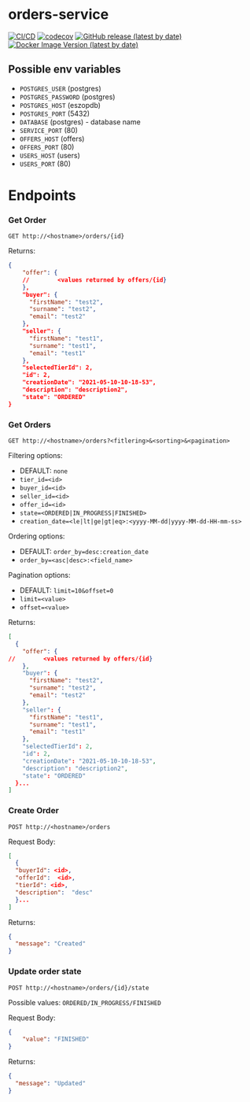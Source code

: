 # orders-service

[![CI/CD](https://github.com/ProgramowanieZespoloweIS2021/orders-service/actions/workflows/ci.yml/badge.svg)](https://github.com/ProgramowanieZespoloweIS2021/orders-service/actions/workflows/ci.yml)
[![codecov](https://codecov.io/gh/ProgramowanieZespoloweIS2021/orders-service/branch/main/graph/badge.svg?token=O0MYevLF8p)](https://codecov.io/gh/ProgramowanieZespoloweIS2021/orders-service)
[![GitHub release (latest by date)](https://img.shields.io/github/v/release/ProgramowanieZespoloweIS2021/orders-service)](https://github.com/ProgramowanieZespoloweIS2021/orders-service/releases)
[![Docker Image Version (latest by date)](https://img.shields.io/docker/v/loniowsky/orders-service?label=dockerhub%20image)](https://hub.docker.com/r/loniowsky/orders-service)

## Possible env variables
- `POSTGRES_USER` (postgres)
- `POSTGRES_PASSWORD` (postgres)
- `POSTGRES_HOST` (eszopdb)
- `POSTGRES_PORT` (5432)
- `DATABASE` (postgres) - database name
- `SERVICE_PORT` (80)
- `OFFERS_HOST` (offers)
- `OFFERS_PORT` (80)
- `USERS_HOST` (users)
- `USERS_PORT` (80)

# Endpoints

### Get Order

`GET http://<hostname>/orders/{id}`

Returns:

```json
{
    "offer": {
    //        <values returned by offers/{id}
    },
    "buyer": {
      "firstName": "test2",
      "surname": "test2",
      "email": "test2"
    },
    "seller": {
      "firstName": "test1",
      "surname": "test1",
      "email": "test1"
    },
    "selectedTierId": 2,
    "id": 2,
    "creationDate": "2021-05-10-10-18-53",
    "description": "description2",
    "state": "ORDERED"
}
```

### Get Orders

`GET http://<hostname>/orders?<fitlering>&<sorting>&<pagination>`

Filtering options:

- DEFAULT: `none`
- `tier_id=<id>`
- `buyer_id=<id>`
- `seller_id=<id>`
- `offer_id=<id>`
- `state=<ORDERED|IN_PROGRESS|FINISHED>`
- `creation_date=<le|lt|ge|gt|eq>:<yyyy-MM-dd|yyyy-MM-dd-HH-mm-ss>`

Ordering options:

- DEFAULT: `order_by=desc:creation_date`
- `order_by=<asc|desc>:<field_name>`

Pagination options:

- DEFAULT: `limit=10&offset=0`
- `limit=<value>`
- `offset=<value>`

Returns:

```json
[
  {
    "offer": {
//        <values returned by offers/{id}
    },
    "buyer": {
      "firstName": "test2",
      "surname": "test2",
      "email": "test2"
    },
    "seller": {
      "firstName": "test1",
      "surname": "test1",
      "email": "test1"
    },
    "selectedTierId": 2,
    "id": 2,
    "creationDate": "2021-05-10-10-18-53",
    "description": "description2",
    "state": "ORDERED"
  }...
]
```

### Create Order

`POST http://<hostname>/orders`

Request Body:

```json
[
  {
  "buyerId": <id>,
  "offerId":  <id>,
  "tierId": <id>,
  "description":  "desc"
  }...
]
```

Returns:

```json
{
  "message": "Created"
}
```

### Update order state

`POST http://<hostname>/orders/{id}/state`

Possible values: `ORDERED/IN_PROGRESS/FINISHED`

Request Body:

```json
{
    "value": "FINISHED"
}
```

Returns:

```json
{
  "message": "Updated"
}
```
